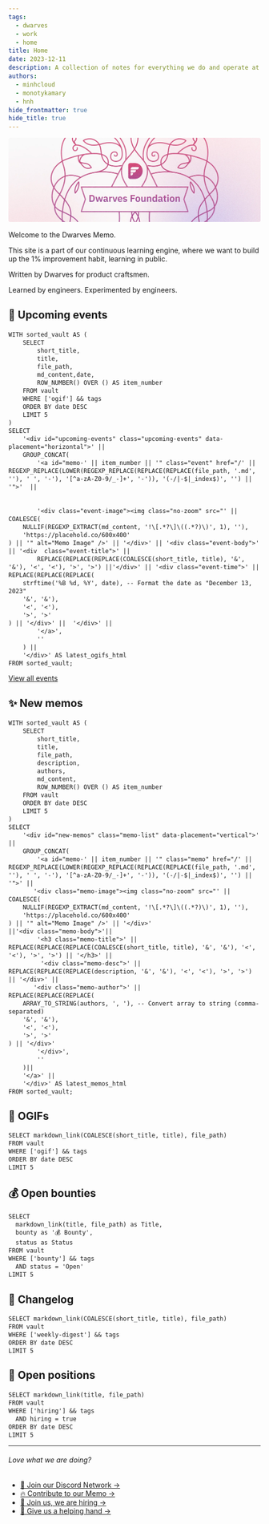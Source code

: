 ```yaml
---
tags:
  - dwarves
  - work
  - home
title: Home
date: 2023-12-11
description: A collection of notes for everything we do and operate at Dwarves. This is where we keep our internal notes.
authors:
  - minhcloud
  - monotykamary
  - hnh
hide_frontmatter: true
hide_title: true
---
```


![](assets/home_cover.webp)

Welcome to the Dwarves Memo.

This site is a part of our continuous learning engine, where we want to build up the 1% improvement habit, learning in public.

Written by Dwarves for product craftsmen.

Learned by engineers. Experimented by engineers.

## 🩷 Upcoming events
```dsql-list
WITH sorted_vault AS (
    SELECT
        short_title,
        title,
        file_path,
        md_content,date,
        ROW_NUMBER() OVER () AS item_number
    FROM vault
    WHERE ['ogif'] && tags
    ORDER BY date DESC
    LIMIT 5
)
SELECT
    '<div id="upcoming-events" class="upcoming-events" data-placement="horizontal">' || 
    GROUP_CONCAT(
        '<a id="memo-' || item_number || '" class="event" href="/' || REGEXP_REPLACE(LOWER(REGEXP_REPLACE(REPLACE(REPLACE(file_path, '.md', ''), ' ', '-'), '[^a-zA-Z0-9/_-]+', '-')), '(-/|-$|_index$)', '') || '">'  || 
       
      
        '<div class="event-image"><img class="no-zoom" src="' || COALESCE(
    NULLIF(REGEXP_EXTRACT(md_content, '!\[.*?\]\((.*?)\)', 1), ''),
    'https://placehold.co/600x400'
) || '" alt="Memo Image" />' || '</div>' || '<div class="event-body">' || '<div  class="event-title">' || 
        REPLACE(REPLACE(REPLACE(COALESCE(short_title, title), '&', '&'), '<', '<'), '>', '>') ||'</div>' || '<div class="event-time">' || 
REPLACE(REPLACE(REPLACE(
    strftime('%B %d, %Y', date), -- Format the date as "December 13, 2023"
    '&', '&'), 
    '<', '<'), 
    '>', '>'
) || '</div>' ||  '</div>' || 
        '</a>',
        ''
    ) || 
    '</div>' AS latest_ogifs_html
FROM sorted_vault;
```

<div><a class="all-events" href="/updates/ogif/">View all events</a></div>


## ✨ New memos

```dsql-list
WITH sorted_vault AS (
    SELECT
        short_title,
        title,
        file_path,
        description,
        authors,
        md_content,
        ROW_NUMBER() OVER () AS item_number
    FROM vault
    ORDER BY date DESC
    LIMIT 5
)
SELECT
    '<div id="new-memos" class="memo-list" data-placement="vertical">' || 
    GROUP_CONCAT(
        '<a id="memo-' || item_number || '" class="memo" href="/' || REGEXP_REPLACE(LOWER(REGEXP_REPLACE(REPLACE(REPLACE(file_path, '.md', ''), ' ', '-'), '[^a-zA-Z0-9/_-]+', '-')), '(-/|-$|_index$)', '') || '">' || 
       '<div class="memo-image"><img class="no-zoom" src="' || COALESCE(
    NULLIF(REGEXP_EXTRACT(md_content, '!\[.*?\]\((.*?)\)', 1), ''),
    'https://placehold.co/600x400'
) || '" alt="Memo Image" />' || '</div>'
||'<div class="memo-body">'||
        '<h3 class="memo-title">' || REPLACE(REPLACE(REPLACE(COALESCE(short_title, title), '&', '&'), '<', '<'), '>', '>') || '</h3>' || 
         '<div class="memo-desc">' || REPLACE(REPLACE(REPLACE(description, '&', '&'), '<', '<'), '>', '>') || '</div>' || 
       '<div class="memo-author">' || 
REPLACE(REPLACE(REPLACE(
    ARRAY_TO_STRING(authors, ', '), -- Convert array to string (comma-separated)
    '&', '&'), 
    '<', '<'), 
    '>', '>'
) || '</div>'
        '</div>',
        ''
    )|| 
    '</a>' || 
    '</div>' AS latest_memos_html
FROM sorted_vault;
```

## 🩷 OGIFs

```dsql-list
SELECT markdown_link(COALESCE(short_title, title), file_path)
FROM vault
WHERE ['ogif'] && tags
ORDER BY date DESC
LIMIT 5
```

## 💰 Open bounties

```dsql-table
SELECT
  markdown_link(title, file_path) as Title,
  bounty as '💰 Bounty',
  status as Status
FROM vault
WHERE ['bounty'] && tags
  AND status = 'Open'
LIMIT 5
```

## 📝 Changelog

```dsql-list
SELECT markdown_link(COALESCE(short_title, title), file_path)
FROM vault
WHERE ['weekly-digest'] && tags
ORDER BY date DESC
LIMIT 5
```

## 🤝 Open positions

```dsql-list
SELECT markdown_link(title, file_path)
FROM vault
WHERE ['hiring'] && tags
  AND hiring = true
ORDER BY date DESC
LIMIT 5
```

---

<div class="love-what-we-are-doing">
  <h6>Love what we are doing?</h6>
  <ul>
    <li>
      <a href="https://discord.gg/dwarvesv">🩷 Join our Discord Network →</a>
    </li>
    <li>
      <a href="https://github.com/dwarvesf/playground">🔥 Contribute to our Memo → </a>
    </li>
    <li>
      <a href="https://careers.d.foundation/">🤝 Join us, we are hiring →</a>
    </li>
    <li>
      <a href="http://memo.d.foundation/earn/"> 🙋 Give us a helping hand →</a>
    </li>
  </ul>
</div>

